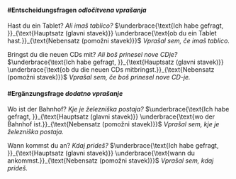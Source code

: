 #### #Entscheidungsfragen *odločitvena vprašanja*
Hast du ein Tablet? *Ali imaš tablico?*
$\underbrace{\text{Ich habe gefragt, }}_{\text{Hauptsatz (glavni stavek)}} \underbrace{\text{ob du ein Tablet hast.}}_{\text{Nebensatz (pomožni stavek)}}$
*Vprašal sem, če imaš tablico.*

Bringst du die neuen CDs mit? *Ali boš prinesel nove CDje?*
$\underbrace{\text{Ich habe gefragt, }}_{\text{Hauptsatz (glavni stavek)}} \underbrace{\text{ob du die neuen CDs mitbringst.}}_{\text{Nebensatz (pomožni stavek)}}$
*Vprašal sem, če boš prinesel nove CD-je.*

#### #Ergänzungsfrage *dodatno vprašanje*
Wo ist der Bahnhof? *Kje je železniška postaja?*
$\underbrace{\text{Ich habe gefragt, }}_{\text{Hauptsatz (glavni stavek)}} \underbrace{\text{wo der Bahnhof ist.}}_{\text{Nebensatz (pomožni stavek)}}$
*Vprašal sem, kje je železniška postaja.*

Wann kommst du an? *Kdaj prideš?*
$\underbrace{\text{Ich habe gefragt, }}_{\text{Hauptsatz (glavni stavek)}} \underbrace{\text{wann du ankommst.}}_{\text{Nebensatz (pomožni stavek)}}$
*Vprašal sem, kdaj prideš.*
